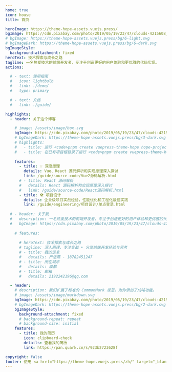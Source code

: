 ```yaml
---
home: true
icon: house
title: 首页

heroImage: https://theme-hope-assets.vuejs.press/
bgImage: https://cdn.pixabay.com/photo/2019/05/19/23/47/clouds-4215608_1280.jpg
# bgImage: https://theme-hope-assets.vuejs.press/bg/6-light.svg
# bgImageDark: https://theme-hope-assets.vuejs.press/bg/6-dark.svg
bgImageStyle:
  background-attachment: fixed
heroText: 技术探索与成长之路
tagline: 一名热爱技术的前端开发者，专注于创造更好的用户体验和更优雅的代码实现。
actions:

  # - text: 使用指南
  #   icon: lightbulb
  #   link: ./demo/
  #   type: primary

  # - text: 文档
  #   link: ./guide/

highlights:
  - header: 关于这个博客

    # image: /assets/image/box.svg
    bgImage: https://cdn.pixabay.com/photo/2019/05/19/23/47/clouds-4215608_1280.jpg
    # bgImageDark: https://theme-hope-assets.vuejs.press/bg/3-dark.svg
    # highlights:
    #   - title: 运行 <code>pnpm create vuepress-theme-hope hope-project</code> 以创建一个新的主题项目。
    #   - title: 在已有项目根目录下运行 <code>pnpm create vuepress-theme-hope add .</code> 以在项目中添加主题。
    
    features:
      - title: 💡 深度原理
        details: Vue、React 源码解析和实现原理深入探讨
        link: /guide/source-code/Vue2源码解析.html
      # - title: React 源码解析
      #   details: React 源码解析和实现原理深入探讨
      #   link: /guide/source-code/React源码解析.html
      - title: 🛠 项目设计
        details: 企业级项目实战经验，性能优化和工程化最佳实践
        link: /guide/engineering/项目设计/单点登录.html
  
  # - header: 关于我
  #   description: 一名热爱技术的前端开发者，专注于创造更好的用户体验和更优雅的代码实现。
  #   bgImage: https://cdn.pixabay.com/photo/2019/05/19/23/47/clouds-4215608_1280.jpg
    
    # features:
      
      # heroText: 技术探索与成长之路
      # tagline: 深入原理，专注实战 • 分享前端开发经验与思考
      # - title: 我的信息
      #   details: 严洁燕 - 18782451247
      # - title: 所在城市
      #   details: 成都 
      # - title: 邮箱
      #   details: 2192242196@qq.com

  - header: 
    # description: 我们扩展了标准的 CommonMark 规范，为你添加了成吨功能。
    # image: /assets/image/markdown.svg
    bgImage: https://cdn.pixabay.com/photo/2019/05/19/23/47/clouds-4215608_1280.jpg
    # bgImageDark: https://theme-hope-assets.vuejs.press/bg/2-dark.svg
    bgImageStyle:
      background-attachment: fixed
      # background-repeat: repeat
      # background-size: initial
    features:
      - title: 我的简历
        icon: clipboard-check
        details: 查看我的简历
        link: https://pan.quark.cn/s/923b2723628f

copyright: false
footer: 使用 <a href="https://theme-hope.vuejs.press/zh/" target="_blank">VuePress Theme Hope</a> 主题 | MIT 协议
---
```


